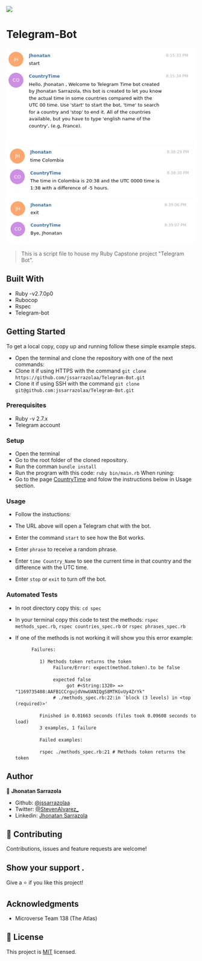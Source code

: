 ![](https://img.shields.io/badge/Microverse-blueviolet)

# Telegram-Bot

![screenshot](./img/screenshot1.png)
![screenshot](./img/screenshot2.png)
![screenshot](./img/screenshot3.png)

> This is a script file to house my Ruby Capstone project "Telegram Bot".

## Built With

- Ruby -v2.7.0p0
- Rubocop
- Rspec
- Telegram-bot

## Getting Started

To get a local copy, copy up and running follow these simple example steps.

- Open the terminal and clone the repository with one of the next commands:
- Clone it if using HTTPS with the command `git clone https://github.com/jssarrazolaa/Telegram-Bot.git`
- Clone it if using SSH with the command `git clone git@github.com:jssarrazolaa/Telegram-Bot.git`

### Prerequisites

- Ruby -v 2.7.x
- Telegram account

### Setup

- Open the terminal
- Go to the root folder of the cloned repository.
- Run the comman `bundle install`
- Run the program with this code: `ruby bin/main.rb`
When runing:
- Go to the page [CountryTime]('https://web.telegram.org/#/im?p=@CountryTimebot') and folow the instructions below in Usage section.

### Usage

- Follow the instuctions:

- The URL above will open a Telegram chat with the bot.
- Enter the command `start` to see how the Bot works.
- Enter `phrase` to receive a random phrase.
- Enter `time Country_Name` to see the current time in that country and the difference with the UTC time.
- Enter `stop` or `exit` to turn off the bot.

### Automated Tests

- In root directory copy this:
            ```
            cd spec
            ```
- In your terminal copy this code to test the methods: `rspec methods_spec.rb`, `rspec countries_spec.rb` or `rspec phrases_spec.rb` 
- If one of the methods is not working it will show you this error example:

            Failures:

               1) Methods token returns the token
                    Failure/Error: expect(method.token).to be false
                    
                    expected false
                         got #<String:1320> => "1169735408:AAFB1CCrgujdVmwUANIQgS8MTKGvUy4ZrYk"
                    # ./methods_spec.rb:22:in `block (3 levels) in <top (required)>'

               Finished in 0.01663 seconds (files took 0.09608 seconds to load)
               3 examples, 1 failure

               Failed examples:

               rspec ./methods_spec.rb:21 # Methods token returns the token
                        

## Author


👤 **Jhonatan Sarrazola**

- Github: [@jssarrazolaa](https://github.com/jssarrazolaa)
- Twitter: [@StevenAlvarez_](https://twitter.com/StevenAlvarez_)
- Linkedin: [Jhonatan Sarrazola](https://www.linkedin.com/in/jhonatan-sarrazola-6a46a01a5/)

## 🤝 Contributing

Contributions, issues and feature requests are welcome!


## Show your support .

Give a ⭐️ if you like this project!

## Acknowledgments

- Microverse Team 138 (The Atlas)

## 📝 License

This project is [MIT](lic.url) licensed.
